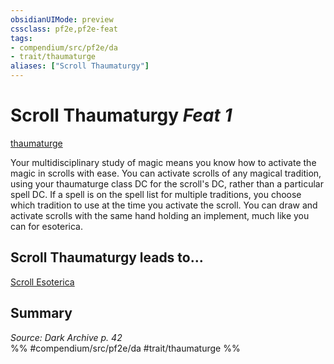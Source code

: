 ```yaml
---
obsidianUIMode: preview
cssclass: pf2e,pf2e-feat
tags:
- compendium/src/pf2e/da
- trait/thaumaturge
aliases: ["Scroll Thaumaturgy"]
---
```

# Scroll Thaumaturgy  *Feat 1*  
[thaumaturge](/rules/traits/thaumaturge-da.md)  


Your multidisciplinary study of magic means you know how to activate the magic in scrolls with ease. You can activate scrolls of any magical tradition, using your thaumaturge class DC for the scroll's DC, rather than a particular spell DC. If a spell is on the spell list for multiple traditions, you choose which tradition to use at the time you activate the scroll. You can draw and activate scrolls with the same hand holding an implement, much like you can for esoterica.

## Scroll Thaumaturgy leads to...

[Scroll Esoterica](/compendium/feats/scroll-esoterica-da.md)

## Summary

*Source: Dark Archive p. 42*  
%% #compendium/src/pf2e/da #trait/thaumaturge %%